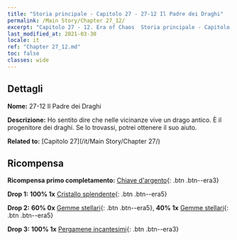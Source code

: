```yaml
---
title: "Storia principale - Capitolo 27 - 27-12 Il Padre dei Draghi"
permalink: /Main Story/Chapter 27_12/
excerpt: "Capitolo 27 - 12. Era of Chaos  Storia principale - Capitolo 27_12. 27-12 Il Padre dei Draghi"
last_modified_at: 2021-03-30
locale: it
ref: "Chapter 27_12.md"
toc: false
classes: wide
---
```


## Dettagli

 **Nome:** 27-12 Il Padre dei Draghi

 **Descrizione:** Ho sentito dire che nelle vicinanze vive un drago antico. È il progenitore dei draghi. Se lo trovassi, potrei ottenere il suo aiuto.

 **Related to:** [Capitolo 27](/it/Main Story/Chapter 27/)

## Ricompensa

 **Ricompensa primo completamento:** [Chiave d'argento](/it/Items/con_693/){: .btn .btn--era3}

 **Drop 1:** **100% 1x** [Cristallo splendente](/it/Items/mat_101/){: .btn .btn--era5}

 **Drop 2:** **60% 0x** [Gemme stellari](/it/Items/mat_93/){: .btn .btn--era5}, **40% 1x** [Gemme stellari](/it/Items/mat_93/){: .btn .btn--era5}

 **Drop 3:** **100% 1x** [Pergamene incantesimi](/it/Items/con_694/){: .btn .btn--era3}

